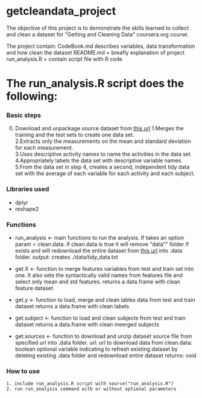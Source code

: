 getcleandata_project
==============
The objective of this project is to demonstrate the skills learned to collect and clean a dataset for "Getting and Cleaning Data" coursera.org course.

The project contain: 
	CodeBook.md describes variables, data transformation and how clean the dataset 
	README.md = breafly explanation of project 
	run_analysis.R = contain script file with R code


The run_analysis.R script does the following:
==============
### Basic steps
  0. Download and unpackage source dataset from [this url](https://d396qusza40orc.cloudfront.net/getdata%2Fprojectfiles%2FUCI%20HAR%20Dataset.zip)
  1.Merges the training and the test sets to create one data set.  
  2.Extracts only the measurements on the mean and standard deviation for each measurement.   
  3.Uses descriptive activity names to name the activities in the data set  
  4.Appropriately labels the data set with descriptive variable names.   
  5.From the data set in step 4, creates a second, independent tidy data set with the average of each variable for each activity and each subject.

 ### Libraries used
   * dplyr
   * reshape2
  
 ### Functions
  * run_analysis <- main functions to run the analysis. If takes an option param = clean.data.
		if clean.data is true it will remove "data"" folder if exists and will redownload the entire dataset from [this url](https://d396qusza40orc.cloudfront.net/getdata%2Fprojectfiles%2FUCI%20HAR%20Dataset.zip) into .data folder.
		output: creates ./data/tidy_data.txt
		
  * get.X <- function to merge features variables from test and train set into one. It also sets the syntactically valid names from features file and select only mean and std features.
		returns a data.frame with clean feature dataset
		
  * get.y <- function to load, merge and clean lables data from test and train dataset
		returns a data.frame with clean labels
		
  * get.subject <- function to load and clean subjects from test and train dataset
		returns a data.frame with clean meerged subjects
		
  * get.sources <- function to download and unzip dataset source file from specified url into .data folder.
		url: url to download data from
		clean.data: boolean optional variable indicating to refresh existing dataset by deleting existing .data folder and redownload entire dataset
		returns: void
		
### How to use
	1. include run_analysis.R script with source("run_analysis.R")
	2. run run_analysis command with or without optional parameters
